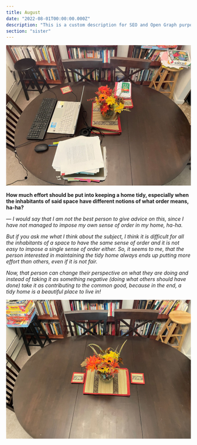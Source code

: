 ```yaml
---
title: August
date: "2022-08-01T00:00:00.000Z"
description: "This is a custom description for SEO and Open Graph purposes, rather than the default generated excerpt. Simply add a description field to the frontmatter."
section: "sister"
---
```


![PostImg](../images/aug22-1.jpg)

**How much effort should be put into keeping a home tidy, especially when the inhabitants of said space have different notions of what order means, ha-ha?**

— *I would say that I am not the best person to give advice on this, since I have not managed to impose my own sense of order in my home, ha-ha.*

*But if you ask me what I think about the subject, I think it is difficult for all the inhabitants of a space to have the same sense of order and it is not easy to impose a single sense of order either.  So, it seems to me, that the person interested in maintaining the tidy home always ends up putting more effort than others, even if it is not fair.*

*Now, that person can change their perspective on what they are doing and instead of taking it as something negative (doing what others should have done) take it as contributing to the common good, because in the end, a tidy home is a beautiful place to live in!*

![PostImg](../images/aug22-2.jpg)
